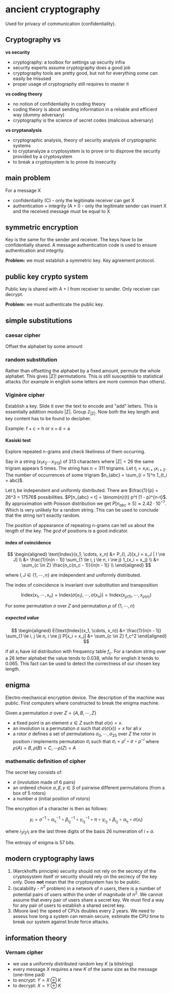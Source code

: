 # ancient cryptography

Used for privacy of communication (confidentiality).

## Cryptography vs

**vs security**

- cryptography: a toolbox for settings up security infra
- security experts assume cryptography does a good job
- cryptography tools are pretty good, but not for everything some can easily be misused
- proper usage of cryptography still requires to master it

**vs coding theory**

- no notion of confidentiality in coding theory
- coding theory is about sending information in a reliable and efficient way (dummy adversary)
- cryptography is the science of secret codes (malicious adversary)

**vs cryptanalysis**

- cryptographic analysis, theory of security analysis of cryptographic systems
- to cryptanalyze a cryptosystem is to prove or to disprove the security provided by a cryptosystem
- to break a cryptosystem is to prove its insecurity

## main problem

For a message X

- confidentiality (C) - only the legitimate receiver can get X
- authentication + integrity (A + I) - only the legitimate sender can insert X and the received message must be equal to X

## symmetric encryption

Key is the same for the sender and receiver. The keys have to be confidentially shared. A message authentication code is used to ensure authentication and integrity.

**Problem:** we must establish a symmetric key. Key agreement protocol.

## public key crypto system

Public key is shared with A + I from receiver to sender. Only receiver can decrypt.

**Problem:** we must authenticate the public key.

## simple substitutions

### caesar cipher

Offset the alphabet by some amount

### random substitution

Rather than offsetting the alphabet by a fixed amount, permute the whole alphabet. This gives $|\Sigma|!$ permutations. This is still susceptible to statistical attacks (for example in english some letters are more common than others).

### Viginère cipher

Establish a key. Slide it over the text to encode and "add" letters. This is essentially addition modulo $|\Sigma|$. Group $\mathbb Z_{|\Sigma|}$. Now both the key length and key content has to be found to decipher.

Example: $\text{f} + \text{c} = \text{h}$ or $\text{x} + \text{d} = \text{a}$

#### Kasiski test

Explore repeated n-grams and check likeliness of them occurring.

Say in a string ($x_1x_2 \cdots x_{313}$) of 313 characters where $|\Sigma| = 26$ the same trigram appears 5 times. The string has $n = 311$ trigrams. Let $t_i = x_ix_{i+1}x_{i+2}$. The number of occurrences of some trigram $n_{abc} = \sum_{i = 1}^n 1_{t_i = abc}$.

Let $t_i$ be independent and uniformly distributed. There are $\frac{1}{p} = 26^3 = 17576$ possibilities. $P[n_{abc} = t] = \binom{n}{t} p^t (1 - p)^{n-t}$. By approximation with Poisson distribution we get $P[n_{abc} \ge 5] \approx 2.42 \cdot 10^{-7}$. Which is very unlikely for a random string. This can be used to conclude that the string isn't exactly random.

The position of appearance of repeating n-grams can tell us about the length of the key. The $gcd$ of positions is a good indicator.

#### index of coincidence

$$
\begin{aligned}
	\text{Index}(x_1, \cdots, x_n) &= P_{I, J}[x_I = x_J | I \ne J] \\
																 &= \frac{1}{n(n - 1)} \sum_{1 \le i, j \le n, i \ne j} 1_{x_i = x_j} \\
																 &= \sum_{c \in Z} \frac{n_c(n_c - 1)}{n(n - 1)} \\
\end{aligned}
$$

where $I, J \in \{1, \cdots, n\}$ are independent and uniformly distributed.

The index of coincidence is invariant over substitution and transposition

$$
\text{Index}(x_1, \cdots, x_n) = \text{Index}(\sigma(x_1), \cdots, \sigma(x_n)) = \text{Index}(x_{\rho(1)}, \cdots, x_{\rho(n)})
$$

For some permutation $\sigma$ over $Z$ and permutation $\rho$ of $\{1, \cdots, n\}$

##### expected value

$$
\begin{aligned}
	E(\text{Index}(x_1, \cdots, x_n)) &= \frac{1}{n(n - 1)} \sum_{1 \le i, j \le n, i \ne j} P[x_i = x_j]
	&= \sum_{c \in Z} f_c^2
\end{aligned}
$$

if all $x_i$ have iid distribution with frequency table $f_c$. For a random string over a 26 letter alphabet the value tends to $0.038$, while for english it tends to $0.065$. This fact can be used to detect the correctness of our chosen key length.

## enigma

Electro-mechanical encryption device. The description of the machine was public. First computers where constructed to break the enigma machine.

Given a permutation $\sigma$ over $Z = \{A, B, \cdots, Z\}$

- a fixed point is an element $x \in Z$ such that $\sigma(x) = x$.
- an involution is a permutation $\sigma$ such that $\sigma(\sigma(x)) = x$ for all $x$
- a rotor $\sigma$ defines a set of permutations $\sigma_0, \cdots, \sigma_{25}$ over $Z$ the rotor in position $i$ implements permutation $\sigma_i$ such that $\sigma_i = \rho^i \circ \sigma \circ \rho^{-i}$ where $\rho(A) = B, \rho(B) = C, \cdots \rho(Z) = A$

### mathematic definition of cipher

The secret key consists of:

- $\sigma$ (involution made of 6 pairs)
- an ordered choice $\alpha, \beta, \gamma \in S$ of pairwise different permutations (from a box of 5 rotors)
- a number $a$ (initial position of rotors)

The encryption of a character is then as follows:

$$
y_i = \sigma^{-1} \circ \alpha^{-1}_{i_1} \circ \beta^{-1}_{i_2} \circ \gamma^{-1}_{i_3} \circ \pi \circ \gamma_{i_3} \circ \beta_{i_2} \circ \alpha_{i_1} \circ \sigma(x_i)
$$

where $i_3i_2i_1$ are the last three digits of the basis 26 numeration of $i + a$.

The entropy of enigma is 57 bits.

## modern cryptography laws

1. (Kerckhoffs principle) security should not rely on the secrecy of the cryptosystem itself _or_ security should rely on the secrecy of the key only. Does **not** mean that the cryptosystem has to be public.
2. (scalability - $n^2$ problem) in a network of $n$ users, there is a number of potential pairs of users within the order of magnitude of $n^2$. We cannot assume that every pair of users share a secret key. We must find a way for any pair of users to establish a shared secret key.
3. (Moore law) the speed of CPUs doubles every 2 years. We need to assess how long a system can remain secure, estimate the CPU time to break our system against brute force attacks.

## information theory

### Vernam cipher

- we use a uniformly distributed random key $K$ (a bitstring)
- every message $X$ requires a new $K$ of the same size as the message (one-time pad)
- to encrypt: $Y = X \oplus K$
- to decrypt: $X = Y \oplus K$
